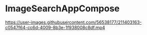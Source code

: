 # ImageSearchAppCompose

<table>




https://user-images.githubusercontent.com/56538177/211403163-c0547f64-cc6d-4009-8b3e-1f938008c8df.mp4


   
  </table>
  
